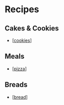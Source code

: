 # Recipes

## Cakes & Cookies
- [[cookies]]

## Meals
- [[pizza]]

## Breads
- [[bread]]
  


[//begin]: # "Autogenerated link references for markdown compatibility"
[cookies]: cookies "Cookies"
[pizza]: pizza "Pizza"
[bread]: bread "Bread"
[//end]: # "Autogenerated link references"